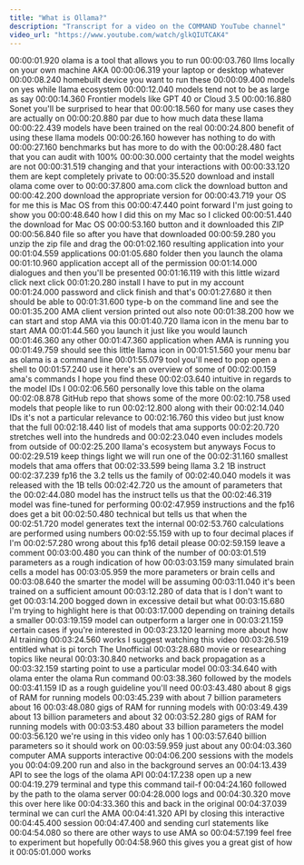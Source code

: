 ```yaml
---
title: "What is Ollama?"
description: "Transcript for a video on the COMMAND YouTube channel"
video_url: "https://www.youtube.com/watch/glkQIUTCAK4"
---
```


00:00:01.920 olama is a tool that allows you to run
00:00:03.760 llms locally on your own machine AKA
00:00:06.319 your laptop or desktop whatever
00:00:08.240 homebuilt device you want to run these
00:00:09.400 models on yes while llama ecosystem
00:00:12.040 models tend not to be as large as say
00:00:14.360 Frontier models like GPT 40 or Cloud 3.5
00:00:16.880 Sonet you'll be surprised to hear that
00:00:18.560 for many use cases they are actually on
00:00:20.880 par due to how much data these llama
00:00:22.439 models have been trained on the real
00:00:24.800 benefit of using these llama models
00:00:26.160 however has nothing to do with
00:00:27.160 benchmarks but has more to do with the
00:00:28.480 fact that you can audit with 100%
00:00:30.000 certainty that the model weights are not
00:00:31.519 changing and that your interactions with
00:00:33.120 them are kept completely private to
00:00:35.520 download and install olama come over to
00:00:37.800 ama.com click the download button and
00:00:42.200 download the appropriate version for
00:00:43.719 your OS for me this is Mac OS from this
00:00:47.440 point forward I'm just going to show you
00:00:48.640 how I did this on my Mac so I clicked
00:00:51.440 the download for Mac OS
00:00:53.160 button and it downloaded this ZIP
00:00:56.840 file so after you have that downloaded
00:00:59.280 you unzip the zip file and drag the
00:01:02.160 resulting application into your
00:01:04.559 applications
00:01:05.680 folder then you launch the olama
00:01:10.960 application accept all of the permission
00:01:14.000 dialogues and then you'll be presented
00:01:16.119 with this little wizard click next click
00:01:20.280 install I have to put in my account
00:01:24.000 password and click finish and that's
00:01:27.680 it then should be able to
00:01:31.600 type-b on the command line and see the
00:01:35.200 AMA client version printed out also note
00:01:38.200 how we can start and stop AMA via this
00:01:40.720 llama icon in the menu bar to start AMA
00:01:44.560 you launch it just like you would launch
00:01:46.360 any other
00:01:47.360 application when AMA is running you
00:01:49.759 should see this little llama icon in
00:01:51.560 your menu bar as olama is a command line
00:01:55.079 tool you'll need to pop open a shell to
00:01:57.240 use it here's an overview of some of
00:02:00.159 ama's commands I hope you find these
00:02:03.640 intuitive in regards to the model IDs I
00:02:06.560 personally love this table on the olama
00:02:08.878 GitHub repo that shows some of the more
00:02:10.758 used models that people like to run
00:02:12.800 along with their
00:02:14.040 IDs it's not a particular relevance to
00:02:16.760 this video but just know that the full
00:02:18.440 list of models that ama supports
00:02:20.720 stretches well into the hundreds and
00:02:23.040 even includes models from outside of
00:02:25.200 llama's ecosystem but anyways Focus to
00:02:29.519 keep things light we will run one of the
00:02:31.160 smallest models that ama offers that
00:02:33.599 being llama 3.2 1B instruct
00:02:37.239 fp16 the 3.2 tells us the family of
00:02:40.040 models it was released with the 1B tells
00:02:42.720 us the amount of parameters that the
00:02:44.080 model has the instruct tells us that the
00:02:46.319 model was fine-tuned for performing
00:02:47.959 instructions and the fp16 does get a bit
00:02:50.480 technical but tells us that when the
00:02:51.720 model generates text the internal
00:02:53.760 calculations are performed using numbers
00:02:55.159 with up to four decimal places if I'm
00:02:57.280 wrong about this fp16 detail please
00:02:59.159 leave a comment
00:03:00.480 you can think of the number of
00:03:01.519 parameters as a rough indication of how
00:03:03.159 many simulated brain cells a model has
00:03:05.959 the more parameters or brain cells and
00:03:08.640 the smarter the model will be assuming
00:03:11.040 it's been trained on a sufficient amount
00:03:12.280 of data that is I don't want to get
00:03:14.200 bogged down in excessive detail but what
00:03:15.680 I'm trying to highlight here is that
00:03:17.000 depending on training details a smaller
00:03:19.159 model can outperform a larger one in
00:03:21.159 certain cases if you're interested in
00:03:23.120 learning more about how AI training
00:03:24.560 works I suggest watching this video
00:03:26.519 entitled what is pi torch The Unofficial
00:03:28.680 movie or researching topics like neural
00:03:30.840 networks and back propagation as a
00:03:32.159 starting point to use a particular model
00:03:34.640 with olama enter the olama Run command
00:03:38.360 followed by the models
00:03:41.159 ID as a rough guideline you'll need
00:03:43.480 about 8 gigs of RAM for running models
00:03:45.239 with about 7 billion parameters about 16
00:03:48.080 gigs of RAM for running models with
00:03:49.439 about 13 billion parameters and about 32
00:03:52.280 gigs of RAM for running models with
00:03:53.480 about 33 billion parameters the model
00:03:56.120 we're using in this video only has 1
00:03:57.640 billion parameters so it should work on
00:03:59.959 just about any
00:04:03.360 computer AMA supports interactive
00:04:06.200 sessions with the models you
00:04:09.200 run and also in the background serves an
00:04:13.439 API to see the logs of the olama API
00:04:17.238 open up a new
00:04:19.279 terminal and type this command tail-f
00:04:24.160 followed by the path to the olama server
00:04:28.000 logs and
00:04:30.320 move this over here like
00:04:33.360 this and back in the original
00:04:37.039 terminal we can curl the AMA
00:04:41.320 API by closing this interactive
00:04:45.400 session
00:04:47.400 and sending curl statements like
00:04:54.080 so there are other ways to use AMA so
00:04:57.199 feel free to experiment but hopefully
00:04:58.960 this gives you a great gist of how it
00:05:01.000 works
